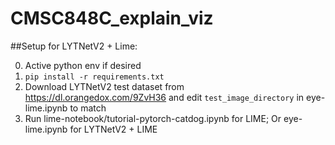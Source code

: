 # CMSC848C_explain_viz

##Setup for LYTNetV2 + Lime:

0. Active python env if desired
1. ``pip install -r requirements.txt``
2. Download LYTNetV2 test dataset from <https://dl.orangedox.com/9ZvH36> and edit ``test_image_directory`` in eye-lime.ipynb to match
3. Run lime-notebook/tutorial-pytorch-catdog.ipynb for LIME;
        Or eye-lime.ipynb for LYTNetV2 + LIME
